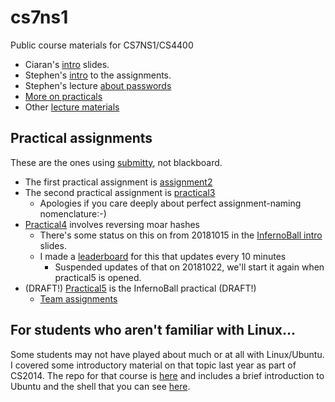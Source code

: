 # cs7ns1

Public course materials for CS7NS1/CS4400

- Ciaran's [intro](lectures/intro.pdf) slides. 
- Stephen's [intro](lectures/assignments-intro.pdf) to the assignments.
- Stephen's lecture [about passwords](lectures/about-passwords.pdf)
- [More on practicals](./lectures/practical-status.pdf)
- Other [lecture materials](./lectures)

## Practical assignments 

These are the ones using [submitty](https://cs7ns1.scss.tcd.ie/), not 
blackboard.

- The first practical assignment is [assignment2](./assignments/assignment2)
- The second practical assignment is [practical3](./assignments/practical3)
	- Apologies if you care deeply about perfect assignment-naming nomenclature:-)
- [Practical4](./assignments/practical4) involves reversing moar hashes
	- There's some status on this on from 20181015 in the [InfernoBall intro](./assignments/practical5/inferno.pdf) slides.
	- I made a [leaderboard](https://down.dsg.cs.tcd.ie/cs7ns1-leaderboard/) for this that updates every 10 minutes
		- Suspended updates of that on 20181022, we'll start it again when practical5 is opened.
- (DRAFT!) [Practical5](./assignments/practical5) is the InfernoBall practical (DRAFT!)
	- [Team assignments](./assignments/practical5/TeamSelection.md)

## For students who aren't familiar with Linux...	

Some students may not have played about much or at all with Linux/Ubuntu.
I covered some introductory material on that topic last year as part of CS2014.
The repo for that course is [here](https://github.com/sftcd/cs2014) 
and includes a brief introduction to Ubuntu and the shell that 
you can see [here](https://down.dsg.cs.tcd.ie/cs2014/examples/shell/README.html).
